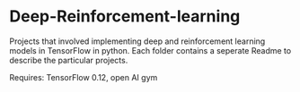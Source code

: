# Deep-Reinforcement-learning
Projects that involved implementing deep and reinforcement learning models in TensorFlow in python.
Each folder contains a seperate Readme to describe the particular projects.

Requires: TensorFlow 0.12, open AI gym

